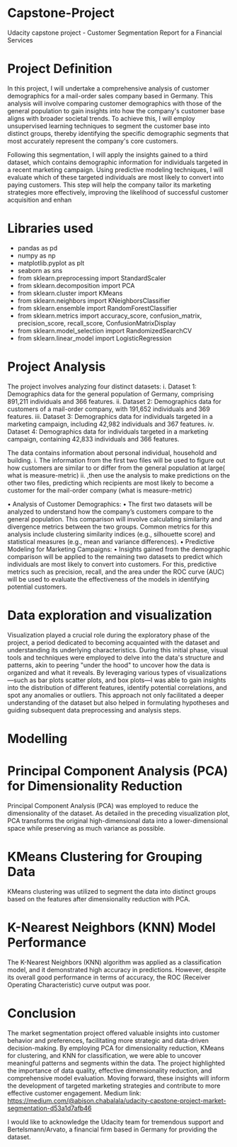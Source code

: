 # Capstone-Project
Udacity capstone project - Customer Segmentation Report for a Financial Services
# Project Definition
In this project, I will undertake a comprehensive analysis of customer demographics for a mail-order sales company based in Germany. This analysis will involve comparing customer demographics with those of the general population to gain insights into how the company's customer base aligns with broader societal trends. To achieve this, I will employ unsupervised learning techniques to segment the customer base into distinct groups, thereby identifying the specific demographic segments that most accurately represent the company's core customers.

Following this segmentation, I will apply the insights gained to a third dataset, which contains demographic information for individuals targeted in a recent marketing campaign. Using predictive modeling techniques, I will evaluate which of these targeted individuals are most likely to convert into paying customers. This step will help the company tailor its marketing strategies more effectively, improving the likelihood of successful customer acquisition and enhan

# Libraries used
  - pandas as pd
  - numpy as np
  - matplotlib.pyplot as plt
  - seaborn as sns
  - from sklearn.preprocessing import StandardScaler
  - from sklearn.decomposition import PCA
  - from sklearn.cluster import KMeans
  - from sklearn.neighbors import KNeighborsClassifier
  - from sklearn.ensemble import RandomForestClassifier
  - from sklearn.metrics import accuracy_score, confusion_matrix, precision_score, recall_score, ConfusionMatrixDisplay
  - from sklearn.model_selection import RandomizedSearchCV
  - from sklearn.linear_model import LogisticRegression
  
# Project Analysis
The project involves analyzing four distinct datasets:
i.	Dataset 1: Demographics data for the general population of Germany, comprising 891,211 individuals and 366 features.
ii.	Dataset 2: Demographics data for customers of a mail-order company, with 191,652 individuals and 369 features.
iii.	Dataset 3: Demographics data for individuals targeted in a marketing campaign, including 42,982 individuals and 367 features.
iv.	Dataset 4: Demographics data for individuals targeted in a marketing campaign, containing 42,833 individuals and 366 features.

The data contains information about personal individual, household and building.
i.	The information from the first two files will be used to figure out how customers are similar to or differ from the general population at large( what is measure-metric)
ii.	,then use the analysis to make predictions on the other two files, predicting which recipients are most likely to become a customer for the mail-order company (what is measure-metric)

•  Analysis of Customer Demographics:
•	The first two datasets will be analyzed to understand how the company’s customers compare to the general population. This comparison will involve calculating similarity and divergence metrics between the two groups. Common metrics for this analysis include clustering similarity indices (e.g., silhouette score) and statistical measures (e.g., mean and variance differences).
•  Predictive Modeling for Marketing Campaigns:
•	Insights gained from the demographic comparison will be applied to the remaining two datasets to predict which individuals are most likely to convert into customers. For this, predictive metrics such as precision, recall, and the area under the ROC curve (AUC) will be used to evaluate the effectiveness of the models in identifying potential customers.


# Data exploration and visualization
Visualization played a crucial role during the exploratory phase of the project, a period dedicated to becoming acquainted with the dataset and understanding its underlying characteristics. During this initial phase, visual tools and techniques were employed to delve into the data's structure and patterns, akin to peering "under the hood" to uncover how the data is organized and what it reveals.
By leveraging various types of visualizations—such as bar plots scatter plots, and box plots—I was able to gain insights into the distribution of different features, identify potential correlations, and spot any anomalies or outliers. This approach not only facilitated a deeper understanding of the dataset but also helped in formulating hypotheses and guiding subsequent data preprocessing and analysis steps.

# Modelling

# Principal Component Analysis (PCA) for Dimensionality Reduction

Principal Component Analysis (PCA) was employed to reduce the dimensionality of the dataset. As detailed in the preceding visualization plot, PCA transforms the original high-dimensional data into a lower-dimensional space while preserving as much variance as possible.

# KMeans Clustering for Grouping Data
KMeans clustering was utilized to segment the data into distinct groups based on the features after dimensionality reduction with PCA.
# K-Nearest Neighbors (KNN) Model Performance
The K-Nearest Neighbors (KNN) algorithm was applied as a classification model, and it demonstrated high accuracy in predictions. However, despite its overall good performance in terms of accuracy, the ROC (Receiver Operating Characteristic) curve output was poor.

# Conclusion
The market segmentation project offered valuable insights into customer behavior and preferences, facilitating more strategic and data-driven decision-making. By employing PCA for dimensionality reduction, KMeans for clustering, and KNN for classification, we were able to uncover meaningful patterns and segments within the data. The project highlighted the importance of data quality, effective dimensionality reduction, and comprehensive model evaluation. Moving forward, these insights will inform the development of targeted marketing strategies and contribute to more effective customer engagement.
Medium link: https://medium.com/@abison.chabalala/udacity-capstone-project-market-segmentation-d53a1d7afb46

I would like to acknowledge the Udacity team for tremendous support and Bertelsmann/Arvato, a financial firm based in Germany for providing the dataset.
